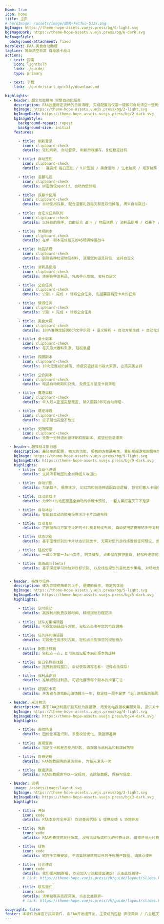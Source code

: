 ```yaml
---
home: true
icon: home
title: 主页
# heroImage: /assets/image/圆角-FetTuo-512x.png
bgImage: https://theme-hope-assets.vuejs.press/bg/6-light.svg
bgImageDark: https://theme-hope-assets.vuejs.press/bg/6-dark.svg
bgImageStyle:
  background-attachment: fixed
heroText: FAA 美食自动助理
tagline: 简单清空日常 自动放卡战斗 
actions:
  - text: 指南
    icon: lightbulb
    link: ./guide/
    type: primary

  - text: 下载
    link: ./guide/start_quickly/download.md

highlights:
  - header: 超全功能模块 完整自动化服务
    description: FAA注重稳定流畅的日常清理, 完成配置后仅需一键即可自动清空一整周的各种事项! 解放您的双手! 本网页仍在施工中, 许多跳转可能并不可用, 或指向了Vue模板! 部分描述未从旧版文档完成迁移!
    bgImage: https://theme-hope-assets.vuejs.press/bg/2-light.svg
    bgImageDark: https://theme-hope-assets.vuejs.press/bg/2-dark.svg
    bgImageStyle:
      background-repeat: repeat
      background-size: initial
    features:

      - title: 刷新登录
        icon: clipboard-check
        details: 轻松刷新, 自动登录, 刷新游戏缓存，复位稳定挂机

      - title: 自动签到
        icon: clipboard-check
        details: 一键完成 每日签到 / VIP签到 / 美食活动 / 法老抽奖 / 塔罗抽奖 / 会长发任务 / 营地领钥匙 / 月卡领取

      - title: 温馨礼包
        icon: clipboard-check
        details: 绑定微信openid, 自动为您领取

      - title: 双暴卡使用
        icon: clipboard-check
        details: 自动使用双暴, 配合温馨礼包每天都是双倍掉落, 周末自动跳过~
        
      - title: 自定义任务队列
        icon: clipboard-check
        details: 以任意的顺序, 自由组合 战斗 / 物品清理 / 消耗品使用 / 双暴卡 / 刷新 / 领取奖励 等功能, 个性自定义.

      - title: 常规刷本
        icon: clipboard-check
        details: 在单一副本完成每天的45场满掉落战斗

      - title: 物品清理
        icon: clipboard-check
        details: 删除各种垃圾物品材料, 清理您的道具背包, 支持自定义

      - title: 消耗品使用
        icon: clipboard-check
        details: 使用各种消耗品, 免去手点烦恼, 支持自定义

      - title: 公会任务
        icon: clipboard-check
        details: 识别 + 完成 + 领取公会任务, 包括需要特定卡片的任务

      - title: 情侣任务
        icon: clipboard-check
        details: 识别 + 完成 + 领取公会任务

      - title: 美食大赛
        icon: clipboard-check
        details: 100%准确度超强OCR文字识别 + 语义解析 + 自动方案生成 + 自动化全流程 = 一键肝完美食大赛

      - title: 勇士副本
        icon: clipboard-check
        details: 每天最大香料来源, 轻松拿捏

      - title: 跨服副本
        icon: clipboard-check
        details: 10次无衰减的掉落, 终极究极技能书最大来源, 必须完美支持

      - title: 公会副本
        icon: clipboard-check
        details: 暗晶自动刷取和兑换, 免费生肖星座卡我来啦

      - title: 魔塔蛋糕
        icon: clipboard-check
        details: 单人双人密室完整覆盖, 输入层数0即可自动爬塔~

      - title: 萌宠神殿
        icon: clipboard-check
        details: 蚊子腿也完全不放过

      - title: 无限跨服
        icon: clipboard-check
        details: 无限一分钟退出循环刷跨服副本, 威望经验滚滚来

  - header: 超强战斗执行器
    description: 最简单的配置, 强大的功能, 极强的方案通用性, 重新挖掘游戏的趣味性
    bgImage: https://theme-hope-assets.vuejs.press/bg/9-light.svg
    bgImageDark: https://theme-hope-assets.vuejs.press/bg/9-dark.svg
    highlights:
      - title: 自动化进退
        details: 支持所有地图的全自动进入与退出

      - title: 自动识别
        details: 为承载卡, 极寒冰沙, 幻幻鸡和创造神适配自动逻辑, 将它们塞入卡组任意位置可启用, 无需在战斗方案中配置

      - title: 自动承载卡
        details: 为95%+的地图覆盖全自动的承载卡预设, 一套方案打遍天下不是梦

      - title: 自动冰沙
        details: 智能且自动的使用极寒冰沙卡片加速布阵

      - title: 自动复制
        details: 可根据战斗方案中设定的卡片被复制优先级, 自动使用您携带的多种复制类卡片, 加速布阵

      - title: 状态识别
        details: 基于图像识别的卡片状态识别放卡, 无需对您的游戏练度做任何预设, 即可体验丝滑放卡

      - title: 轻松分享
        details: 一战斗方案一Json文件, 明文储存, 点击保存按钮重载, 轻松传递您的巧思

      - title: 高级战斗(beta)
        details: 基于深度学习的敌对目标识别, 以及线性规划的最优放卡策略, 对场地危害和敌方高危目标进行定点清除! 支持GPU加速


  - header: 特性与组件
    description: 谨为您提供简单的上手, 便捷的操作, 稳定的体验
    bgImage: https://theme-hope-assets.vuejs.press/bg/5-light.svg
    bgImageDark: https://theme-hope-assets.vuejs.press/bg/5-dark.svg
    highlights:

      - title: 定时启动
        details: 高效利用免费双暴时间, 精细规划日程安排
        
      - title: 战斗方案编辑器
        details: 可视化编辑战斗方案, 轻松点击书写您的奇谋诡略

      - title: 任务序列编辑器
        details: 可视化任务序列方案, 轻松点击安排您的规划待办

      - title: 配置迁移器
        details: 轻松点一点, 即可完成旧版本到新版本的迁移

      - title: 窗口名称查找器
        details: 拖拽到游戏窗口, 自动获取填写名称~ 记得点击保存!

      - title: 战利品识别
        details: 准确识别战利品, 可视化展示每个副本的掉落汇总

      - title: 超强防卡死
        details: 开发者与游戏Bug激情搏斗一年, 稳定挂一周不是梦 Tip.游戏服务器周四维护需重启游戏客户端

  - header: 米苏物流
    description: 基于FAA战利品识别系统为数据源, 用爱发电数据收集服务端, 提供关卡掉落大数据查询
    bgImage: https://theme-hope-assets.vuejs.press/bg/4-light.svg
    bgImageDark: https://theme-hope-assets.vuejs.press/bg/4-dark.svg
    highlights:

      - title: 高效精准
        details: 图优化高速识别, 多重校验优化, 数据源准确
        
      - title: 直观查询
        details: 指定关卡和是否使用钥匙, 直观展示战利品和翻牌掉落物

      - title: 每日更新
        details: FAA的数据库的清洗频率, 为每天清洗一次

      - title: 数据清洗
        details: FAA的数据库将以一定规则, 去除脏数据, 保持可信度.

  - header: 说明
    image: /assets/image/layout.svg
    bgImage: https://theme-hope-assets.vuejs.press/bg/3-light.svg
    bgImageDark: https://theme-hope-assets.vuejs.press/bg/3-dark.svg
    highlights:

      - title: 开源
        icon: code
        details: FAA本身完全开源! 欢迎查阅代码 & 提供反馈 & 协同开发

      - title: 免费
        icon: code
        details: FAA免费提供发行版本, 没有高级版或相关的付费计划. 请拒绝他人付费出售的本软件!

      - title: 绿色
        icon: code
        details: 软件不需要安装, 不收集除掉落物以外的任何用户数据, 请放心使用

      - title: 讨论建议
        icon: code
        details: 我们使用QQ群组, 欢迎加入讨论和提出建议! 点击此处跳转~
        # link: https://theme-hope.vuejs.press/zh/guide/layout/slides.html

      - title: 联系我们
        icon: code
        details: 请单独联系直视深渊, 点击此处跳转~
        # link: https://theme-hope.vuejs.press/zh/guide/layout/slides.html

copyright: false
footer: 本软件为非官方民间软件. 由FAA开发组开发, 主要成员包括 直视深渊 / 八重垣天知 / 执念 / 怜梦惜月 / 夏夜浅酌. 使用 <a href="https://theme-hope.vuejs.press/zh/" target="_blank">VuePress Theme Hope</a> 主题 | MIT 协议, 版权所有 © 2019-至今 Mr.Hope
---
```




